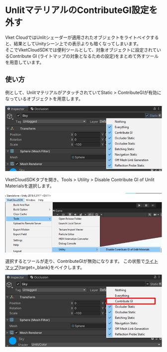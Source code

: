 # UnlitマテリアルのContributeGI設定を外す

Vket CloudではUnlitシェーダーが適用されたオブジェクトをライトベイクすると、結果としてUnityシーン上での表示よりも暗くなってしまいます。<br>
そこでVketCloudSDKでは便利ツールとして、対象オブジェクトに設定されているContribute GI (ライトマップの対象となるための設定)をまとめて外すツールを用意しています。

## 使い方

例として、UnlitマテリアルがアタッチされていてStatic > ContributeGIが有効になっているオブジェクトを用意します。

![DisableContributeGITool_1](img/DisableContributeGITool_1.jpg)

VketCloudSDKタブを開き、Tools > Utility > Disable Contribute GI of Unlit Materialsを選択します。

![DisableContributeGITool_2](img/DisableContributeGITool_2.jpg)

選択するとツールが走り、ContributeGIが無効になります。
この状態で[ライトマップ](https://docs.unity3d.com/ja/2019.4/Manual/Lightmapping.html){target=_blank}をベイクします。

![DisableContributeGITool_3](img/DisableContributeGITool_3.jpg)